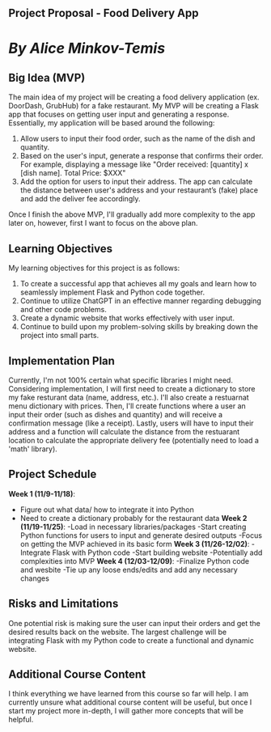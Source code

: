 ## **Project Proposal - Food Delivery App**
# *By Alice Minkov-Temis*

## Big Idea (MVP)
The main idea of my project will be creating a food delivery application (ex. DoorDash, GrubHub) for a fake restaurant. My MVP will be creating a Flask app that focuses on getting user input and generating a response. Essentially, my application will be based around the following: 
1. Allow users to input their food order, such as the name of the dish and quantity.
2. Based on the user's input, generate a response that confirms their order. For example, displaying a message like "Order received: [quantity] x [dish name]. Total Price: $XXX"
3. Add the option for users to input their address. The app can calculate the distance between user's address and your restaurant’s (fake) place and add the deliver fee accordingly.

Once I finish the above MVP, I'll gradually add more complexity to the app later on, however, first I want to focus on the above plan. 

## Learning Objectives
My learning objectives for this project is as follows:
1. To create a successful app that achieves all my goals and learn how to seamlessly implement Flask and Python code together. 
2. Continue to utilize ChatGPT in an effective manner regarding debugging and other code problems.
3. Create a dynamic website that works effectively with user input. 
4. Continue to build upon my problem-solving skills by breaking down the project into small parts.
   
## Implementation Plan
Currently, I'm not 100% certain what specific libraries I might need. Considering implementation, I will first need to create a dictionary to store my fake resturant data (name, address, etc.). I'll also create a restuarnat menu dictionary with prices. Then, I'll create functions where a user an input their order (such as dishes and quantity) and will receive a confirmation message (like a receipt). Lastly, users will have to input their address and a function will calculate the distance from the restuarant location to calculate the appropriate delivery fee (potentially need to load a 'math' library). 

## Project Schedule
**Week 1 (11/9-11/18)**: 
- Figure out what data/ how to integrate it into Python
- Need to create a dictionary probably for the restaurant data
**Week 2 (11/19-11/25)**: 
-Load in necessary libraries/packages
-Start creating Python functions for users to input and generate desired outputs 
-Focus on getting the MVP achieved in its basic form
**Week 3 (11/26-12/02)**: 
-Integrate Flask with Python code 
-Start building website
-Potentially add complexities into MVP
**Week 4 (12/03-12/09)**: 
-Finalize Python code and wesbite
-Tie up any loose ends/edits and add any necessary changes

## Risks and Limitations
One potential risk is making sure the user can input their orders and get the desired results back on the website. The largest challenge will be integrating Flask with my Python code to create a functional and dynamic website. 

## Additional Course Content
I think everything we have learned from this course so far will help. I am currently unsure what additional course content will be useful, but once I start my project more in-depth, I will gather more concepts that will be helpful.